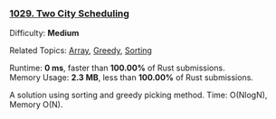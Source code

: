 ### [1029\. Two City Scheduling](https://leetcode.com/problems/two-city-scheduling/)

Difficulty: **Medium**  

Related Topics: [Array](https://leetcode.com/tag/array/), [Greedy](https://leetcode.com/tag/greedy/), [Sorting](https://leetcode.com/tag/sorting/)


Runtime: **0 ms**, faster than **100.00%** of Rust submissions.  
Memory Usage: **2.3 MB**, less than **100.00%** of Rust submissions.

A solution using sorting and greedy picking method. Time: O(NlogN), Memory O(N).

